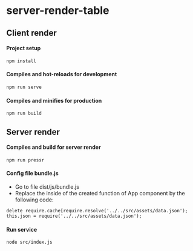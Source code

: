 # server-render-table

## Client render

#### Project setup
```
npm install
```

#### Compiles and hot-reloads for development
```
npm run serve
```

#### Compiles and minifies for production
```
npm run build
```

## Server render

#### Compiles and build for server render
```
npm run pressr
```

#### Config file bundle.js
- Go to file dist/js/bundle.js
- Replace the inside of the created function of App component by the following code:
```
delete require.cache[require.resolve('../../src/assets/data.json');
this.json = require('../../src/assets/data.json');
```

#### Run service

```
node src/index.js
```
